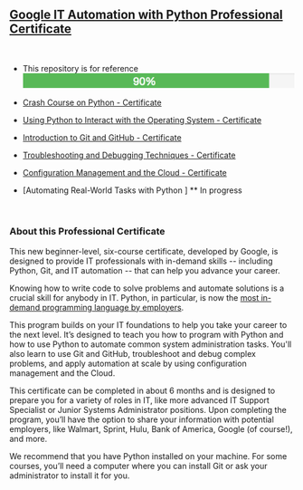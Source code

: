 ## [Google IT Automation with Python Professional Certificate](https://www.coursera.org/professional-certificates/google-it-automation)

<br>


* This repository is for reference ![In progress](bar-progress.png) 

* [Crash Course on Python - Certificate](https://coursera.org/share/02cd25a6ba8954d3f8fd55a16b82a2f1)

* [Using Python to Interact with the Operating System - Certificate](https://coursera.org/share/498bfccd21e7c29a14c6b167d3e42043)

* [Introduction to Git and GitHub - Certificate](https://coursera.org/share/44cbc95895311457118bba95c1e7d144)

* [Troubleshooting and Debugging Techniques - Certificate](https://coursera.org/share/437e40dd46d5746797685062749b681b)

* [Configuration Management and the Cloud - Certificate](https://coursera.org/share/c5965f9ec261dc4920769aed6bc441ba)

* [Automating Real-World Tasks with Python ] ** In progress



<br>

### About this Professional Certificate

This new beginner-level, six-course certificate, developed by Google, is designed to provide IT professionals with in-demand skills -- including Python, Git, and IT automation -- that can help you advance your career.

Knowing how to write code to solve problems and automate solutions is a crucial skill for anybody in IT. Python, in particular, is now the [most in-demand programming language by employers](https://insights.dice.com/2019/10/08/python-java-top-languages-employers/).

This program builds on your IT foundations to help you take your career to the next level. It’s designed to teach you how to program with Python and how to use Python to automate common system administration tasks. You'll also learn to use Git and GitHub, troubleshoot and debug complex problems, and apply automation at scale by using configuration management and the Cloud.

This certificate can be completed in about 6 months and is designed to prepare you for a variety of roles in IT, like more advanced IT Support Specialist or Junior Systems Administrator positions. Upon completing the program, you’ll have the option to share your information with potential employers, like Walmart, Sprint, Hulu, Bank of America, Google (of course!), and more.

We recommend that you have Python installed on your machine. For some courses, you’ll need a computer where you can install Git or ask your administrator to install it for you.
